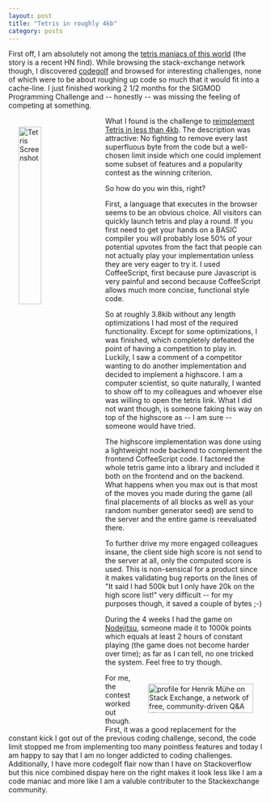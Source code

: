 ```yaml
---
layout: post
title: "Tetris in roughly 4kb"
category: posts
---
```

First off, I am absolutely not among the [tetris maniacs of this world](http://chrishiggins.com/w/2013/02/03/playing-to-lose/) (the story is a recent HN find). While browsing the stack-exchange network though, I discovered [codegolf](http://codegolf.stackexchange.com/) and browsed for interesting challenges, none of which were to be about roughing up code so much that it would fit into a cache-line. I just finished working 2 1/2 months for the SIGMOD Programming Challenge and -- honestly -- was missing the feeling of competing at something.

<img alt="Tetris Screenshot" src="http://i.stack.imgur.com/wfziG.png" width="30%" style="float:left; margin:20px;" />

What I found is the challenge to [reimplement Tetris in less than 4kb](http://codegolf.stackexchange.com/questions/11175/reimplementing-tetris). The description was attractive: No fighting to remove every last superfluous byte from the code but a well-chosen limit inside which one could implement some subset of features and a popularity contest as the winning criterion.

So how do you win this, right?

First, a language that executes in the browser seems to be an obvious choice. All visitors can quickly launch tetris and play a round. If you first need to get your hands on a BASIC compiler you will probably lose 50% of your potential upvotes from the fact that people can not actually play your implementation unless they are very eager to try it. I used CoffeeScript, first because pure Javascript is very painful and second because CoffeeScript allows much more concise, functional style code.

So at roughly 3.8kib without any length optimizations I had most of the required functionality. Except for some optimizations, I was finished, which completely defeated the point of having a competition to play in. Luckily, I saw a comment of a competitor wanting to do another implementation and decided to implement a highscore. I am a computer scientist, so quite naturally, I wanted to show off to my colleagues and whoever else was willing to open the tetris link. What I did not want though, is someone faking his way on top of the highscore as -- I am sure -- someone would have tried.

The highscore implementation was done using a lightweight node backend to complement the frontend CoffeeScript code. I factored the whole tetris game into a library and included it both on the frontend and on the backend. What happens when you max out is that most of the moves you made during the game (all final placements of all blocks as well as your random number generator seed) are send to the server and the entire game is reevaluated there.

To further drive my more engaged colleagues insane, the client side high score is not send to the server at all, only the computed score is used. This is non-sensical for a product since it makes validating bug reports on the lines of "It said I had 500k but I only have 20k on the high score list!" very difficult -- for my purposes though, it saved a couple of bytes ;-)

During the 4 weeks I had the game on [Nodejitsu](http://nodejitsu.com), someone made it to 1000k points which equals at least 2 hours of constant playing (the game does not become harder over time); as far as I can tell, no one tricked the system. Feel free to try though.

<a href="http://stackexchange.com/users/85820">
<img src="http://stackexchange.com/users/flair/85820.png" width="208" height="58" alt="profile for Henrik M&#252;he on Stack Exchange, a network of free, community-driven Q&amp;A sites" title="profile for Henrik M&#252;he on Stack Exchange, a network of free, community-driven Q&amp;A sites" style="float:right; margin: 20px;">
</a>

For me, the contest worked out though. First, it was a good replacement for the constant kick I got out of the previous coding challenge, second, the code limit stopped me from implementing too many pointless features and today I am happy to say that I am no longer addicted to coding challenges. Additionally, I have more codegolf flair now than I have on Stackoverflow but this nice combined dispay here on the right makes it look less like I am a code maniac and more like I am a valuble contributer to the Stackexchange community.

